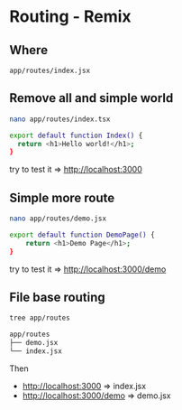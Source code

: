 # Routing - Remix

## Where

`app/routes/index.jsx`

## Remove all and simple world

```bash
nano app/routes/index.tsx
```

```bash
export default function Index() {
  return <h1>Hello world!</h1>;
}
```

try to test it => <http://localhost:3000>

## Simple more route

```bash
nano app/routes/demo.jsx
```

```bash
export default function DemoPage() {
    return <h1>Demo Page</h1>;
}
```

try to test it => <http://localhost:3000/demo>

## File base routing
```bash
tree app/routes
```

```bash
app/routes
├── demo.jsx
└── index.jsx
```

Then
- <http://localhost:3000> => index.jsx
- <http://localhost:3000/demo> => demo.jsx